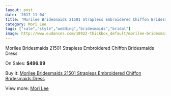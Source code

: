 ```yaml
---
layout: post
date: '2017-11-04'
title: "Morilee Bridesmaids 21501 Strapless Embroidered Chiffon Bridesmaids Dress"
category: Mori Lee
tags: ["sale","style","wedding","bridesmaids","bridal"]
image: http://www.eudances.com/18922-thickbox_default/morilee-bridesmaids-21501-strapless-embroidered-chiffon-bridesmaids-dress.jpg
---
```

Morilee Bridesmaids 21501 Strapless Embroidered Chiffon Bridesmaids Dress

On Sales: **$496.99**
<a href="https://www.eudances.com/en/mori-lee/5623-morilee-bridesmaids-21501-strapless-embroidered-chiffon-bridesmaids-dress.html"><amp-img layout="responsive" width="600" height="600" src="//www.eudances.com/18922-thickbox_default/morilee-bridesmaids-21501-strapless-embroidered-chiffon-bridesmaids-dress.jpg" alt="Morilee Bridesmaids 21501 Strapless Embroidered Chiffon Bridesmaids Dress 0" /></a>
<a href="https://www.eudances.com/en/mori-lee/5623-morilee-bridesmaids-21501-strapless-embroidered-chiffon-bridesmaids-dress.html"><amp-img layout="responsive" width="600" height="600" src="//www.eudances.com/18924-thickbox_default/morilee-bridesmaids-21501-strapless-embroidered-chiffon-bridesmaids-dress.jpg" alt="Morilee Bridesmaids 21501 Strapless Embroidered Chiffon Bridesmaids Dress 1" /></a>
<a href="https://www.eudances.com/en/mori-lee/5623-morilee-bridesmaids-21501-strapless-embroidered-chiffon-bridesmaids-dress.html"><amp-img layout="responsive" width="600" height="600" src="//www.eudances.com/18923-thickbox_default/morilee-bridesmaids-21501-strapless-embroidered-chiffon-bridesmaids-dress.jpg" alt="Morilee Bridesmaids 21501 Strapless Embroidered Chiffon Bridesmaids Dress 2" /></a>

Buy it: [Morilee Bridesmaids 21501 Strapless Embroidered Chiffon Bridesmaids Dress](https://www.eudances.com/en/mori-lee/5623-morilee-bridesmaids-21501-strapless-embroidered-chiffon-bridesmaids-dress.html "Morilee Bridesmaids 21501 Strapless Embroidered Chiffon Bridesmaids Dress")

View more: [Mori Lee](https://www.eudances.com/en/65-mori-lee "Mori Lee")